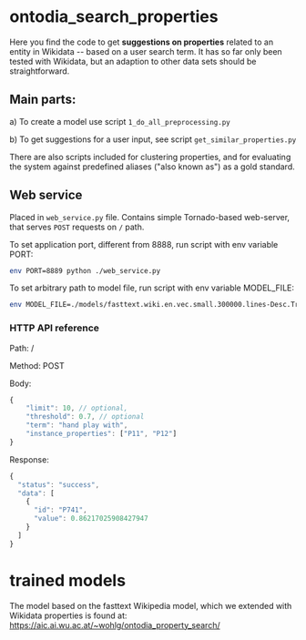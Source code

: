 # ontodia_search_properties

Here you find the code to get **suggestions on properties** related to an entity in Wikidata -- based on a user search term.
It has so far only been tested with Wikidata, but an adaption to other data sets should be straightforward.

## Main parts:

a) To create a model use script `1_do_all_preprocessing.py`

b) To get suggestions for a user input, see script `get_similar_properties.py`

There are also scripts included for clustering properties, and for evaluating the system against predefined
aliases ("also known as") as a gold standard.

## Web service
Placed in `web_service.py` file. Contains simple Tornado-based web-server, that serves `POST` requests on `/` path.

To set application port, different from 8888, run script with env variable PORT:

```bash
env PORT=8889 python ./web_service.py
```

To set arbitrary path to model file, run script with env variable MODEL_FILE:

```bash
env MODEL_FILE=./models/fasttext.wiki.en.vec.small.300000.lines-Desc.True__w-prop-ids.FINAL.vec python ./web_service.py
```

### HTTP API reference
Path: /

Method: POST

Body:
```js
{
    "limit": 10, // optional,
    "threshold": 0.7, // optional
    "term": "hand play with",
    "instance_properties": ["P11", "P12"]
}
```
Response:
```js
{
  "status": "success",
  "data": [
    {
      "id": "P741",
      "value": 0.86217025908427947
    }
  ]
}
```

# trained models 
The model based on the fasttext Wikipedia model, which we extended with Wikidata properties
is found at:
https://aic.ai.wu.ac.at/~wohlg/ontodia_property_search/
